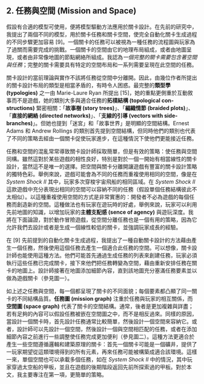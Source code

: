 ## 2. 任務與空間 (Mission and Space)

假設有合適的模型可使用，便將模型驅動方法應用於關卡設計。在先前的研究中，我提出了兩個不同的模型，用於關卡任務和關卡空間，使完全自動化關卡生成過程的不同步驟更加容易 [9]。一個關卡的任務可以被視為一種任務的流程圖與玩家為了過關而需要完成的挑戰。一個關卡的空間由它的地理布局組成，或者由地圖呈現，或者由非常像地圖的節點網絡所組成。我認為*一個完整的關卡需要包含著空間與任務*；完整的關卡需要具有特定的空間布局和一系列需要呈現在此空間的任務。

關卡設計的當前理論與實作不該將任務從空間中分離開。因此，由幾位作者所提出的關卡設計布局的類型是相當矛盾的，有時令人困惑。最完整的**類型學 (typologies)** 之一由 Marie-Laure Ryan 所提出 [15]，她的重點更側重於互動敘事而不是遊戲，她的類別大多與適合任務的**拓樸結構 (topological con-structions)** 緊密相關：「**故事樹 (story trees)**」、「**編織情節 (braided plots)**」、「**直接的網絡 (directed networks)**」、「**支線的引導 (vectors with side-branches)**」。但她也提到「迷宮」和「故事世界」是明顯的空間結構。Ernest Adams 和 Andrew Rollings 的類別首先提到空間結構，但同時他們的類別也代表了不同的策略去經由一個關卡促使玩家進步，在這種情況下使他們更能接近任務。

任務和空間的混亂常常導致關卡設計師採取簡單，但是有效的策略：使任務與空間同構。雖然這對於某些遊戲的相性良好，特別是對於一個一開始有相當線性的關卡設計，當然這不是唯一的選擇。把空間與關卡分離開讓遊戲有豐富的關卡設計策略的獨特色彩。舉例來說，遊戲可能會為不同的任務而重複使用相同的空間，像是在 *System Shock II* 其中，玩家多次穿梭宇宙飛船的相同區域。在 *System Shock II* 這款遊戲中充分表現出相同的空間可以容納不同的任務（假設單個任務結構彼此不太相似）。以這種重複使用空間的方式是非常實惠的：開發者不必為遊戲的每個任務而創造新的空間。這種做法也有玩家在遊玩時的好處，舉例來說，玩家可以利用先前地圖的知識，以增加玩家的**主體支配感 (sence of agency)** 與遊玩深度。我將在下面論證，對於動作冒險遊戲，從空間分離任務也是一個有用的策略，因為它允許我們去設計或者是生成一個線性較低的關卡，並強調玩家成長的經驗。

在 [9] 先前提到的自動化關卡生成過程，我提出了一種自動關卡設計的方法藉由產生一個任務，然後使用這個任務去產生一個適合此任務的空間。可以想像，關卡設計師也能使用這種方法。他們可能首先通過生成任務的列表來創建任務，玩家必須執行這些任務已完成關卡，接下來他們把任務轉變為空間，藉由重新安排任務在關卡的地圖上。設計師接著在地圖添加細節內容，直到該地圖充分塞滿任務要素並以做為遊戲關卡（參見圖一）。

如上述之任務與空間，每一個都呈現了關卡的不同面貌；每個要素都凸顯了同一關卡的不同結構品質。**任務圖 (mission graph)** 注重於任務與玩家的相互關係，而**空間圖 (space graph)** 代表了關卡的空間結構。通常，後者是更加複雜與詳盡；若有足夠的內容可以假設任務被嵌在空間圖之中，而不是相反過來。同樣的原因，當設計一個關卡時，首先設計任務通常比較簡單，然後設計一個空間來容納它。或者，設計師可以先設計一個空間，然後設計一個與空間相匹配的任務，或者在添加細節內容之前進行一些調整使任務完成更加便利（參見圖二）。這種方法更適合於產生一些空間遵循邏輯和建築原理的關卡：首先一個關卡可能是一個礦井，提供了一玩家期望從這類環境得到的所有元素，再來任務可能被構築成適合該環境。這樣一來，單個空間也可以承載多個任務，如在 *System Shock II* 中的情況，其中玩家穿過太空船的甲板，並且在遊戲的後期階段返回先前所探索過的甲板。對於本文，我主要專注在第一項，更簡單的策略。
